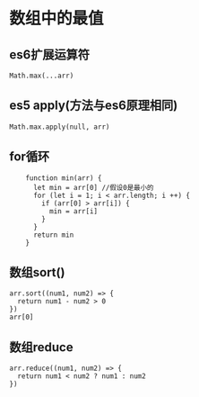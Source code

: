 # 数组中的最值


## es6扩展运算符

```
Math.max(...arr)
```

## es5 apply(方法与es6原理相同)

```
Math.max.apply(null, arr)
```

## for循环

```
    function min(arr) {
      let min = arr[0] //假设0是最小的
      for (let i = 1; i < arr.length; i ++) {
        if (arr[0] > arr[i]) {
          min = arr[i]
        }
      }
      return min
    }
```

## 数组sort()

```
arr.sort((num1, num2) => {
  return num1 - num2 > 0
})
arr[0]
```

## 数组reduce

```
arr.reduce((num1, num2) => {
  return num1 < num2 ? num1 : num2
})
```
